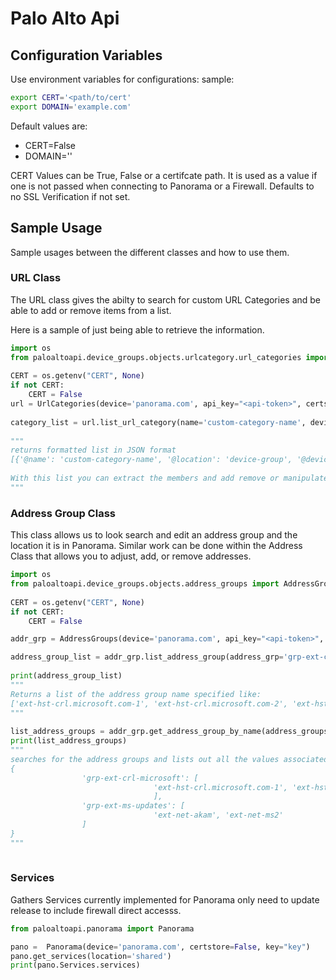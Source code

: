 # Palo Alto Api

## Configuration Variables
Use environment variables for configurations:
sample:
```bash
export CERT='<path/to/cert'
export DOMAIN='example.com'
```
Default values are:

* CERT=False
* DOMAIN=''

CERT Values can be True, False or a certifcate path. It is used as a value if one is not passed when connecting to Panorama or a Firewall. Defaults to no SSL Verification if not set.

## Sample Usage

Sample usages between the different classes and how to use them.

### URL Class

The URL class gives the abilty to search for custom URL Categories and be able to add or remove items from a list.

Here is a sample of just being able to retrieve the information.

```python
import os
from paloaltoapi.device_groups.objects.urlcategory.url_categories import UrlCategories
 
CERT = os.getenv("CERT", None)
if not CERT:
    CERT = False
url = UrlCategories(device='panorama.com', api_key="<api-token>", certstore=CERT) # you can also specify username and password instead to auto populate the token
 
category_list = url.list_url_category(name='custom-category-name', device_groups='Internet')
 
"""
returns formatted list in JSON format
[{'@name': 'custom-category-name', '@location': 'device-group', '@device-group': 'Internet', '@loc': 'Internet', 'list': {'member': ['google.com', '^.google.com', 'ec2.^.amazonaws.com]}, 'type': 'URL List'}]
 
With this list you can extract the members and add remove or manipulate the members in the URL Custom Category
"""
```

### Address Group Class

This class allows us to look search and edit an address group and the location it is in Panorama. Similar work can be done within the Address Class that allows you to adjust, add, or remove addresses.

```python
import os
from paloaltoapi.device_groups.objects.address_groups import AddressGroups
 
CERT = os.getenv("CERT", None)
if not CERT:
    CERT = False

addr_grp = AddressGroups(device='panorama.com', api_key="<api-token>", certstore=CERT)

address_group_list = addr_grp.list_address_group(address_grp='grp-ext-crl-microsoft',location='Internet')
 
print(address_group_list)
"""
Returns a list of the address group name specified like:
['ext-hst-crl.microsoft.com-1', 'ext-hst-crl.microsoft.com-2', 'ext-hst-crl.microsoft.com-3']
"""
 
list_address_groups = addr_grp.get_address_group_by_name(address_groups=['grp-ext-crl-microsoft','grp-ext-ms-updates'])
print(list_address_groups)
"""
searches for the address groups and lists out all the values associated with each in a dictionary it does not specify the location; that needs to be adjusted
{
                'grp-ext-crl-microsoft': [
                                'ext-hst-crl.microsoft.com-1', 'ext-hst-crl.microsoft.com-2', 'ext-hst-crl.microsoft.com-3'
                                ],
                'grp-ext-ms-updates': [
                                'ext-net-akam', 'ext-net-ms2'
                ]
}
"""
 
```


### Services

Gathers Services currently implemented for Panorama only need to update release to include firewall direct accesss. 

```python
from paloaltoapi.panorama import Panorama

pano =  Panorama(device='panorama.com', certstore=False, key="key")
pano.get_services(location='shared')
print(pano.Services.services)

```
